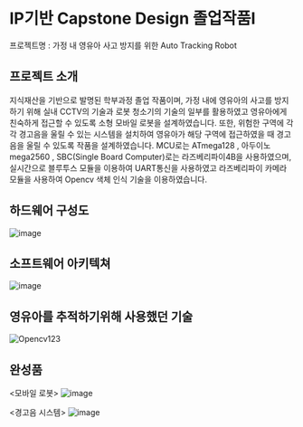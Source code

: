 # IP기반 Capstone Design 졸업작품I #
프로젝트명 : 가정 내 영유아 사고 방지를 위한 Auto Tracking Robot

## 프로젝트 소개 ##
지식재산을 기반으로 발명된 학부과정 졸업 작품이며, 가정 내에 영유아의 사고를 방지하기 위해 
실내 CCTV의 기술과 로봇 청소기의 기술의 일부를 활용하였고 영유아에게 친숙하게 접근할 수 있도록
소형 모바일 로봇을 설계하였습니다. 
또한, 위험한 구역에 각각 경고음을 울릴 수 있는 시스템을 설치하여 영유아가 해당 구역에 접근하였을 때
경고음을 울릴 수 있도록 작품을 설계하였습니다.
MCU로는 ATmega128 , 아두이노 mega2560 , SBC(Single Board Computer)로는  라즈베리파이4B을 사용하였으며,
실시간으로 블루투스 모듈을 이용하여 UART통신을 사용하였고 라즈베리파이 카메라 모듈을 사용하여 Opencv 
색체 인식 기술을 이용하였습니다. 


## 하드웨어 구성도 ##
![image](https://github.com/user-attachments/assets/e7b1a83d-e13b-48bd-85f6-ec2b36f29a65)



## 소프트웨어 아키텍쳐 ##
![image](https://github.com/user-attachments/assets/0749fa7a-b123-4045-a204-2fb814361951)


## 영유아를 추적하기위해 사용했던 기술 ##
![Opencv123](https://github.com/user-attachments/assets/5c65a5ab-e249-4141-b94e-d5fe56e23aa1)



## 완성품 ##
<모바일 로봇>
![image](https://github.com/user-attachments/assets/4faff440-fb3d-42ca-aa02-34ca71fd52c1)

<경고음 시스템>
![image](https://github.com/user-attachments/assets/d26ead5c-da56-47bc-b694-e24c19162e6f)
